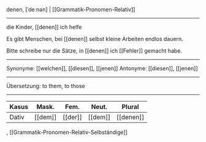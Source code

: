 denen, [ˈdeːnən] | [[Grammatik-Pronomen-Relativ]]

---
die Kinder, [[denen]] ich helfe

Es gibt Menschen, bei [[denen]] selbst kleine Arbeiten endlos dauern. 

Bitte schreibe nur die Sätze, in [[denen]] ich [[Fehler]] gemacht habe.

---
Synonyme: [[welchen]], [[diesen]], [[jenen]]
Antonyme: [[diesen]], [[jenen]]

---
Übersetzung: to them, to those

---

| Kasus | Mask.   | Fem.    | Neut.   | Plural    |
| ----- | ------- | ------- | ------- | --------- |
| Dativ | [[dem]] | [[der]] | [[dem]] | [[denen]] |
, [[Grammatik-Pronomen-Relativ-Selbständige]]